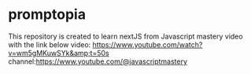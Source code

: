 # promptopia
This repository is created to learn nextJS from Javascript mastery video with the link below video: https://www.youtube.com/watch?v=wm5gMKuwSYk&amp;t=50s     channel:https://www.youtube.com/@javascriptmastery
